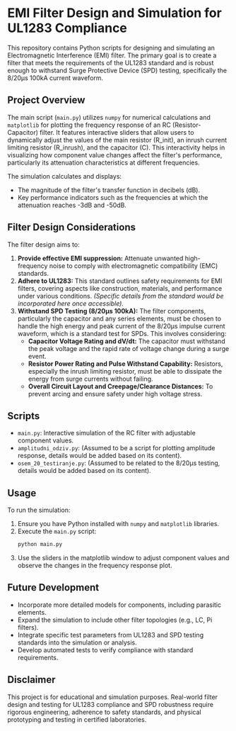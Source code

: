 # EMI Filter Design and Simulation for UL1283 Compliance

This repository contains Python scripts for designing and simulating an Electromagnetic Interference (EMI) filter. The primary goal is to create a filter that meets the requirements of the UL1283 standard and is robust enough to withstand Surge Protective Device (SPD) testing, specifically the 8/20µs 100kA current waveform.

## Project Overview

The main script (`main.py`) utilizes `numpy` for numerical calculations and `matplotlib` for plotting the frequency response of an RC (Resistor-Capacitor) filter. It features interactive sliders that allow users to dynamically adjust the values of the main resistor (R_init), an inrush current limiting resistor (R_inrush), and the capacitor (C). This interactivity helps in visualizing how component value changes affect the filter's performance, particularly its attenuation characteristics at different frequencies.

The simulation calculates and displays:
- The magnitude of the filter's transfer function in decibels (dB).
- Key performance indicators such as the frequencies at which the attenuation reaches -3dB and -50dB.

## Filter Design Considerations

The filter design aims to:
1.  **Provide effective EMI suppression:** Attenuate unwanted high-frequency noise to comply with electromagnetic compatibility (EMC) standards.
2.  **Adhere to UL1283:** This standard outlines safety requirements for EMI filters, covering aspects like construction, materials, and performance under various conditions. *(Specific details from the standard would be incorporated here once accessible).*
3.  **Withstand SPD Testing (8/20µs 100kA):** The filter components, particularly the capacitor and any series elements, must be chosen to handle the high energy and peak current of the 8/20µs impulse current waveform, which is a standard test for SPDs. This involves considering:
    *   **Capacitor Voltage Rating and dV/dt:** The capacitor must withstand the peak voltage and the rapid rate of voltage change during a surge event.
    *   **Resistor Power Rating and Pulse Withstand Capability:** Resistors, especially the inrush limiting resistor, must be able to dissipate the energy from surge currents without failing.
    *   **Overall Circuit Layout and Creepage/Clearance Distances:** To prevent arcing and ensure safety under high voltage stress.

## Scripts

*   `main.py`: Interactive simulation of the RC filter with adjustable component values.
*   `amplitudni_odziv.py`: (Assumed to be a script for plotting amplitude response, details would be added based on its content).
*   `osem_20_testiranje.py`: (Assumed to be related to the 8/20µs testing, details would be added based on its content).

## Usage

To run the simulation:
1.  Ensure you have Python installed with `numpy` and `matplotlib` libraries.
2.  Execute the `main.py` script:
    ```bash
    python main.py
    ```
3.  Use the sliders in the matplotlib window to adjust component values and observe the changes in the frequency response plot.

## Future Development

*   Incorporate more detailed models for components, including parasitic elements.
*   Expand the simulation to include other filter topologies (e.g., LC, Pi filters).
*   Integrate specific test parameters from UL1283 and SPD testing standards into the simulation or analysis.
*   Develop automated tests to verify compliance with standard requirements.

## Disclaimer

This project is for educational and simulation purposes. Real-world filter design and testing for UL1283 compliance and SPD robustness require rigorous engineering, adherence to safety standards, and physical prototyping and testing in certified laboratories.
